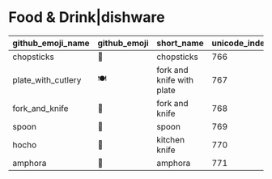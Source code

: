 # Food & Drink|dishware

|github_emoji_name|github_emoji|short_name|unicode_index|
|---|---|---|---|
|chopsticks|:chopsticks:|chopsticks|766|
|plate_with_cutlery|:plate_with_cutlery:|fork and knife with plate|767|
|fork_and_knife|:fork_and_knife:|fork and knife|768|
|spoon|:spoon:|spoon|769|
|hocho|:hocho:|kitchen knife|770|
|amphora|:amphora:|amphora|771|
